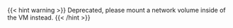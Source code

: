 ---
---

{{< hint warning >}}
Deprecated, please mount a network volume inside of the VM instead.
{{< /hint >}}